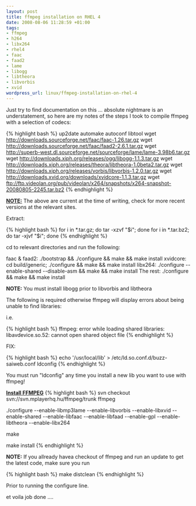 ```yaml
--- 
layout: post
title: ffmpeg installation on RHEL 4
date: 2008-08-06 11:28:59 +01:00
tags: 
- ffmpeg
- h264
- libx264
- rhel4
- faac
- faad2
- lame
- libogg
- libtheora
- libvorbis
- xvid
wordpress_url: linux/ffmpeg-installation-on-rhel-4
---
```

Just try to find documentation on this ... absolute nightmare is an understatement, so here are my notes of the steps I took to compile ffmpeg with a selection of codecs:

{% highlight bash %}
up2date automake autoconf libtool
wget http://downloads.sourceforge.net/faac/faac-1.26.tar.gz
wget http://downloads.sourceforge.net/faac/faad2-2.6.1.tar.gz
wget http://superb-west.dl.sourceforge.net/sourceforge/lame/lame-3.98b6.tar.gz
wget http://downloads.xiph.org/releases/ogg/libogg-1.1.3.tar.gz
wget http://downloads.xiph.org/releases/theora/libtheora-1.0beta2.tar.gz
wget http://downloads.xiph.org/releases/vorbis/libvorbis-1.2.0.tar.gz
wget http://downloads.xvid.org/downloads/xvidcore-1.1.3.tar.gz
wget ftp://ftp.videolan.org/pub/videolan/x264/snapshots/x264-snapshot-20080805-2245.tar.bz2
{% endhighlight %}

<b><u>NOTE:</u></b> The above are current at the time of writing, check for more recent versions at the relevant sites.

Extract:

{% highlight bash %}
 for i in *.tar.gz; do tar -xzvf "$i"; done
 for i in *.tar.bz2; do tar -xjvf "$i"; done
{% endhighlight %}

cd to relevant directories and run the following:

faac &amp; faad2:  ./bootstrap &&amp; ./configure &&amp; make &&amp; make install
xvidcore: cd build/generic; ./configure &&amp; make &&amp; make install
libx264: ./configure --enable-shared --disable-asm &&amp; make &&amp; make install
The rest: ./configure &&amp; make &&amp; make install

<b>NOTE:</b> You must install libogg prior to libvorbis and libtheora

The following is required otherwise ffmpeg will display errors about being unable to find libraries:

i.e.

{% highlight bash %}
ffmpeg: error while loading shared libraries: libavdevice.so.52: cannot open shared object file
{% endhighlight %}

FIX: 

{% highlight bash %}
echo '/usr/local/lib' > /etc/ld.so.conf.d/buzz-saiweb.conf
ldconfig
{% endhighlight %}

You must run "ldconfig" any time you install a new lib you want to use with ffmpeg!

<b><u>Install FFMPEG</u></b>
{% highlight bash %}
svn checkout svn://svn.mplayerhq.hu/ffmpeg/trunk ffmpeg

./configure --enable-libmp3lame --enable-libvorbis --enable-libxvid --enable-shared --enable-libfaac --enable-libfaad --enable-gpl --enable-libtheora --enable-libx264

make

make install
{% endhighlight %}


<b>NOTE:</b> If you allready havea checkout of ffmpeg and run an update to get the latest code, make sure you run

{% highlight bash %}
make distclean
{% endhighlight %}

Prior to running the configure line.

et voila job done ....
